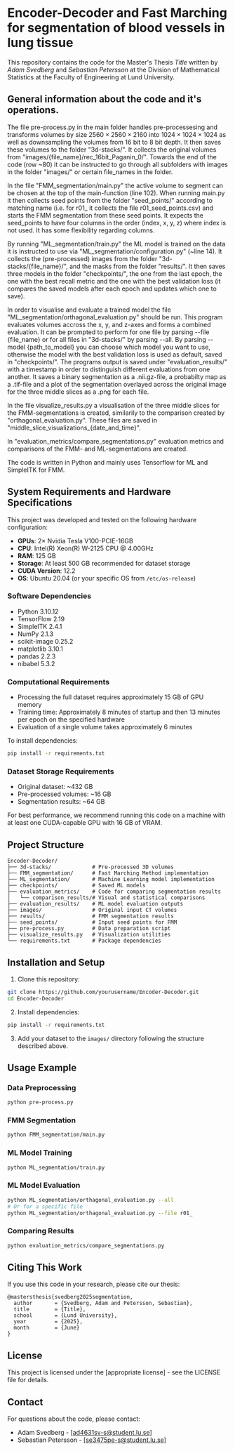 # Encoder-Decoder and Fast Marching for segmentation of blood vessels in lung tissue
This repository contains the code for the Master's Thesis *Title* written by *Adam Svedberg* and *Sebastian Petersson* at the Division of Mathematical Statistics at the Faculty of Engineering at Lund University. 

## General information about the code and it's operations.

The file pre-process.py in the main folder handles pre-processesing and transforms volumes by size $2560 \times 2560 \times 2160$ into $1024 \times 1024 \times 1024$ as well as downsampling the volumes from 16 bit to 8 bit depth. It then saves these volumes to the folder "3d-stacks/". It collects the original volumes from "images/{file_name}/rec_16bit_Paganin_0/". Towards the end of the code (row ~80) it can be instructed to go through all subfolders with images in the folder "images/" or certain file_names in the folder.

In the file "FMM_segmentation/main.py" the active volume to segment can be chosen at the top of the main-function (line 102). When running main.py it then collects seed points from the folder "seed_points/" according to matching name (i.e. for r01_ it collects the file r01_seed_points.csv) and starts the FMM segmentation from these seed points. It expects the seed_points to have four columns in the order (index, x, y, z) where index is not used. It has some flexibility regarding columns. 

By running "ML_segmentation/train.py" the ML model is trained on the data it is instructed to use via "ML_segmentation/configuration.py" (~line 14). It collects the (pre-processed) images from the folder "3d-stacks/{file_name}/", and the masks from the folder "results/". It then saves three models in the folder "checkpoints/", the one from the last epoch, the one with the best recall metric and the one with the best validation loss (it compares the saved models after each epoch and updates which one to save). 

In order to visualise and evaluate a trained model the file "ML_segmentation/orthagonal_evaluation.py" should be run. This program evaluates volumes accross the x, y, and z-axes and forms a combined evaluation. It can be prompted to perform for one file by parsing --file {file_name} or for all files in "3d-stacks/" by parsing --all. By parsing --model {path_to_model} you can choose which model you want to use, otherwise the model with the best validation loss is used as default, saved in "checkpoints/". The programs output is saved under "evaluation_results/" with a timestamp in order to distinguish different evaluations from one another. It saves a binary segmentation as a .nii.gz-file, a probabilty map as a .tif-file and a plot of the segmentation overlayed across the original image for the three middle slices as a .png for each file.

In the file visualize_results.py a visualisation of the three middle slices for the FMM-segmentations is created, similarily to the comparison created by "orthagonal_evaluation.py". These files are saved in "middle_slice_visualizations_{date_and_time}".

In "evaluation_metrics/compare_segmentations.py" evaluation metrics and comparisons of the FMM- and ML-segmentations are created.

The code is written in Python and mainly uses Tensorflow for ML and SimpleITK for FMM.

## System Requirements and Hardware Specifications

This project was developed and tested on the following hardware configuration:
- **GPUs**: 2× Nvidia Tesla V100-PCIE-16GB
- **CPU**: Intel(R) Xeon(R) W-2125 CPU @ 4.00GHz
- **RAM**: 125 GB 
- **Storage**: At least 500 GB recommended for dataset storage
- **CUDA Version**: 12.2 
- **OS**: Ubuntu 20.04 (or your specific OS from `/etc/os-release`)

### Software Dependencies
- Python        3.10.12
- TensorFlow    2.19
- SimpleITK     2.4.1
- NumPy         2.1.3
- scikit-image  0.25.2
- matplotlib    3.10.1
- pandas        2.2.3
- nibabel       5.3.2

### Computational Requirements
- Processing the full dataset requires approximately 15 GB of GPU memory
- Training time: Approximately 8 minutes of startup and then 13 minutes per epoch on the specified hardware
- Evaluation of a single volume takes approximately 6 minutes

To install dependencies:
```bash
pip install -r requirements.txt
```

### Dataset Storage Requirements
- Original dataset: ~432 GB
- Pre-processed volumes: ~16 GB
- Segmentation results: ~64 GB

For best performance, we recommend running this code on a machine with at least one CUDA-capable GPU with 16 GB of VRAM.

## Project Structure

```
Encoder-Decoder/
├── 3d-stacks/             # Pre-processed 3D volumes
├── FMM_segmentation/      # Fast Marching Method implementation
├── ML_segmentation/       # Machine Learning model implementation
├── checkpoints/           # Saved ML models
├── evaluation_metrics/    # Code for comparing segmentation results
│   └── comparison_results/# Visual and statistical comparisons
├── evaluation_results/    # ML model evaluation outputs
├── images/                # Original input CT volumes
├── results/               # FMM segmentation results
├── seed_points/           # Input seed points for FMM
├── pre-process.py         # Data preparation script
├── visualize_results.py   # Visualization utilities
└── requirements.txt       # Package dependencies
```

## Installation and Setup

1. Clone this repository:
```bash
git clone https://github.com/yourusername/Encoder-Decoder.git
cd Encoder-Decoder
```

2. Install dependencies:
```bash
pip install -r requirements.txt
```

3. Add your dataset to the `images/` directory following the structure described above.

## Usage Example

### Data Preprocessing
```bash
python pre-process.py
```

### FMM Segmentation
```bash
python FMM_segmentation/main.py
```

### ML Model Training
```bash
python ML_segmentation/train.py
```

### ML Model Evaluation
```bash
python ML_segmentation/orthagonal_evaluation.py --all
# Or for a specific file
python ML_segmentation/orthagonal_evaluation.py --file r01_
```

### Comparing Results
```bash
python evaluation_metrics/compare_segmentations.py
```

## Citing This Work

If you use this code in your research, please cite our thesis:

```
@mastersthesis{svedberg2025segmentation,
  author       = {Svedberg, Adam and Petersson, Sebastian},
  title        = {Title},
  school       = {Lund University},
  year         = {2025},
  month        = {June}
}
```

## License

This project is licensed under the [appropriate license] - see the LICENSE file for details.

## Contact

For questions about the code, please contact:
- Adam Svedberg - [ad4631sv-s@student.lu.se]
- Sebastian Petersson - [se3475pe-s@student.lu.se]